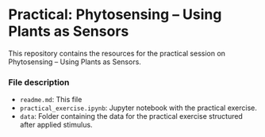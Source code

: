 # Practical: Phytosensing – Using Plants as Sensors

This repository contains the resources for the practical session on Phytosensing – Using Plants as Sensors. 

### File description
- `readme.md`: This file
- `practical_exercise.ipynb`: Jupyter notebook with the practical exercise.
- `data`: Folder containing the data for the practical exercise structured after applied stimulus.


